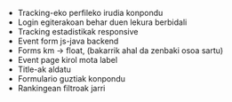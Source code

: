 - Tracking-eko perfileko irudia konpondu
- Login egiterakoan behar duen lekura berbidali
- Tracking estadistikak responsive
- Event form js-java backend
- Forms km -> float, (bakarrik ahal da zenbaki osoa sartu)
- Event page kirol mota label
- Title-ak aldatu
- Formulario guztiak konpondu
- Rankingean filtroak jarri